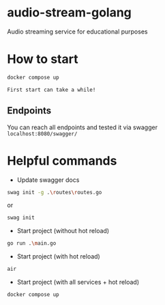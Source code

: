 # audio-stream-golang
Audio streaming service for educational purposes

# How to start

```bash
docker compose up
```
`First start can take a while!`
## Endpoints
You can reach all endpoints and tested it via swagger
`localhost:8080/swagger/`

# Helpful commands
- Update swagger docs
``` bash
swag init -g .\routes\routes.go
```
or
```bash
swag init
```

- Start project (without hot reload)
```bash
go run .\main.go
```
- Start project (with hot reload)
```bash
air
```
- Start project (with all services + hot reload)
```bash
docker compose up
```
